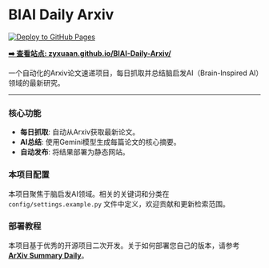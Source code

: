 # BIAI Daily Arxiv

[![Deploy to GitHub Pages](https://github.com/zyxuaan/BIAI-Daily-Arxiv/actions/workflows/pages.yml/badge.svg)](https://zyxuaan.github.io/BIAI-Daily-Arxiv/)

**[➡️ 查看站点: zyxuaan.github.io/BIAI-Daily-Arxiv/](https://zyxuaan.github.io/BIAI-Daily-Arxiv/)**

一个自动化的Arxiv论文速递项目，每日抓取并总结脑启发AI（Brain-Inspired AI）领域的最新研究。

---

### 核心功能

* **每日抓取**: 自动从Arxiv获取最新论文。
* **AI总结**: 使用Gemini模型生成每篇论文的核心摘要。
* **自动发布**: 将结果部署为静态网站。

### 本项目配置

本项目聚焦于脑启发AI领域。相关的关键词和分类在 `config/settings.example.py` 文件中定义，欢迎贡献和更新检索范围。

### 部署教程

本项目基于优秀的开源项目二次开发。关于如何部署您自己的版本，请参考 **[ArXiv Summary Daily](https://github.com/dong-zehao/ArxivSummaryDaily)**。

